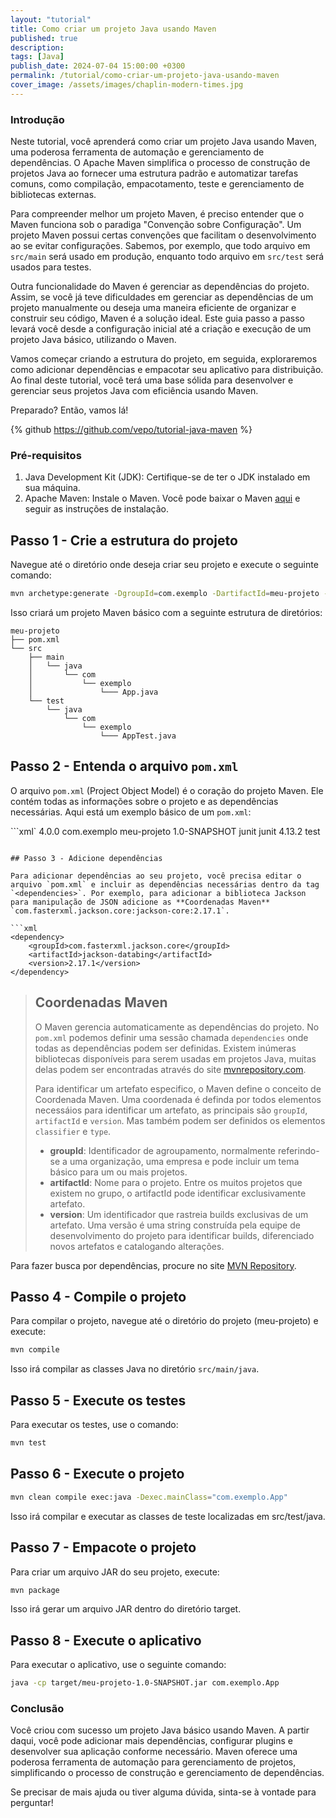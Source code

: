 ```yaml
---
layout: "tutorial"
title: Como criar um projeto Java usando Maven
published: true
description: 
tags: [Java]
publish_date: 2024-07-04 15:00:00 +0300
permalink: /tutorial/como-criar-um-projeto-java-usando-maven
cover_image: /assets/images/chaplin-modern-times.jpg
---
```



### Introdução
Neste tutorial, você aprenderá como criar um projeto Java usando Maven, uma poderosa ferramenta de automação e gerenciamento de dependências. O Apache Maven simplifica o processo de construção de projetos Java ao fornecer uma estrutura padrão e automatizar tarefas comuns, como compilação, empacotamento, teste e gerenciamento de bibliotecas externas.

Para compreender melhor um projeto Maven, é preciso entender que o Maven funciona sob o paradiga "Convenção sobre Configuração". Um projeto Maven possui certas convenções que facilitam o desenvolvimento ao se evitar configurações. Sabemos, por exemplo, que todo arquivo em `src/main` será usado em produção, enquanto todo arquivo em `src/test` será usados para testes.

Outra funcionalidade do Maven é gerenciar as dependências do projeto. Assim, se você já teve dificuldades em gerenciar as dependências de um projeto manualmente ou deseja uma maneira eficiente de organizar e construir seu código, Maven é a solução ideal. Este guia passo a passo levará você desde a configuração inicial até a criação e execução de um projeto Java básico, utilizando o Maven.

Vamos começar criando a estrutura do projeto, em seguida, exploraremos como adicionar dependências e empacotar seu aplicativo para distribuição. Ao final deste tutorial, você terá uma base sólida para desenvolver e gerenciar seus projetos Java com eficiência usando Maven.

Preparado? Então, vamos lá!

{% github https://github.com/vepo/tutorial-java-maven %}

### Pré-requisitos

1. Java Development Kit (JDK): Certifique-se de ter o JDK instalado em sua máquina.
2. Apache Maven: Instale o Maven. Você pode baixar o Maven [aqui](https://maven.apache.org/download.cgi) e seguir as instruções de instalação.

## Passo 1 - Crie a estrutura do projeto

Navegue até o diretório onde deseja criar seu projeto e execute o seguinte comando:

```bash
mvn archetype:generate -DgroupId=com.exemplo -DartifactId=meu-projeto -DarchetypeArtifactId=maven-archetype-quickstart -DinteractiveMode=false
```

Isso criará um projeto Maven básico com a seguinte estrutura de diretórios:

```
meu-projeto
├── pom.xml
└── src
    ├── main
    │   └── java
    │       └── com
    │           └── exemplo
    │               └─── App.java
    └── test
        └── java
            └── com
                └── exemplo
                    └─── AppTest.java

```

## Passo 2 - Entenda o arquivo `pom.xml`

O arquivo `pom.xml` (Project Object Model) é o coração do projeto Maven. Ele contém todas as informações sobre o projeto e as dependências necessárias. Aqui está um exemplo básico de um `pom.xml`:

```xml`
<project xmlns="http://maven.apache.org/POM/4.0.0" xmlns:xsi="http://www.w3.org/2001/XMLSchema-instance"
    xsi:schemaLocation="http://maven.apache.org/POM/4.0.0 http://maven.apache.org/xsd/maven-4.0.0.xsd">
    <modelVersion>4.0.0</modelVersion>
    <groupId>com.exemplo</groupId>
    <artifactId>meu-projeto</artifactId>
    <version>1.0-SNAPSHOT</version>
    <dependencies>
        <dependency>
            <groupId>junit</groupId>
            <artifactId>junit</artifactId>
            <version>4.13.2</version>
            <scope>test</scope>
        </dependency>
    </dependencies>
</project>
```

## Passo 3 - Adicione dependências

Para adicionar dependências ao seu projeto, você precisa editar o arquivo `pom.xml` e incluir as dependências necessárias dentro da tag `<dependencies>`. Por exemplo, para adicionar a biblioteca Jackson para manipulação de JSON adicione as **Coordenadas Maven** `com.fasterxml.jackson.core:jackson-core:2.17.1`.

```xml
<dependency>
    <groupId>com.fasterxml.jackson.core</groupId>
    <artifactId>jackson-databing</artifactId>
    <version>2.17.1</version>
</dependency>
```
> ## Coordenadas Maven
>
> O Maven gerencia automaticamente as dependências do projeto. No `pom.xml` podemos definir uma sessão chamada `dependencies` onde todas as dependências podem ser definidas. Existem inúmeras bibliotecas disponíveis para serem usadas em projetos Java, muitas delas podem ser encontradas através do site [mvnrepository.com](https://mvnrepository.com/).
> 
> Para identificar um artefato especifico, o Maven define o conceito de Coordenada Maven. Uma coordenada é definda por todos elementos necessáios para identificar um artefato, as principais são `groupId`, `artifactId` e `version`. Mas também podem ser definidos os elementos `classifier` e `type`.
> * **groupId**: Identificador de agroupamento, normalmente referindo-se a uma organização, uma empresa e pode incluir um tema básico para um ou mais projetos. 
> * **artifactId**: Nome para o projeto. Entre os muitos projetos que existem no grupo, o artifactId pode identificar exclusivamente  artefato. 
> * **version**: Um identificador que rastreia builds exclusivas de um artefato. Uma versão é uma string construída pela equipe de desenvolvimento do projeto para identificar builds, diferenciado novos artefatos e catalogando alterações.

Para fazer busca por dependências, procure no site [MVN Repository](https://mvnrepository.com/).

## Passo 4 - Compile o projeto

Para compilar o projeto, navegue até o diretório do projeto (meu-projeto) e execute:

```bash
mvn compile
```
Isso irá compilar as classes Java no diretório `src/main/java`.

## Passo 5 - Execute os testes

Para executar os testes, use o comando:

```bash
mvn test
```

## Passo 6 - Execute o projeto

```bash
mvn clean compile exec:java -Dexec.mainClass="com.exemplo.App"
```

Isso irá compilar e executar as classes de teste localizadas em src/test/java.
## Passo 7 - Empacote o projeto

Para criar um arquivo JAR do seu projeto, execute:

```bash
mvn package
```

Isso irá gerar um arquivo JAR dentro do diretório target.
## Passo 8 - Execute o aplicativo

Para executar o aplicativo, use o seguinte comando:

```bash
java -cp target/meu-projeto-1.0-SNAPSHOT.jar com.exemplo.App
```

### Conclusão

Você criou com sucesso um projeto Java básico usando Maven. A partir daqui, você pode adicionar mais dependências, configurar plugins e desenvolver sua aplicação conforme necessário. Maven oferece uma poderosa ferramenta de automação para gerenciamento de projetos, simplificando o processo de construção e gerenciamento de dependências.

Se precisar de mais ajuda ou tiver alguma dúvida, sinta-se à vontade para perguntar!